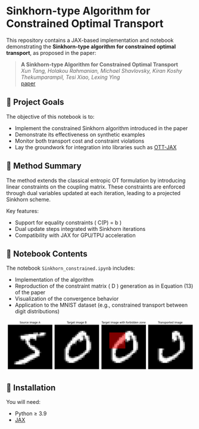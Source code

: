# Sinkhorn-type Algorithm for Constrained Optimal Transport

This repository contains a JAX-based implementation and notebook demonstrating the **Sinkhorn-type algorithm for constrained optimal transport**, as proposed in the paper:

> **A Sinkhorn-type Algorithm for Constrained Optimal Transport**  
> *Xun Tang, Holakou Rahmanian, Michael Shavlovsky, Kiran Koshy Thekumparampil, Tesi Xiao, Lexing Ying*  
> [paper]([https://arxiv.org/abs/2310.11516](https://openreview.net/pdf?id=V5kCKFav9j))

## 📌 Project Goals

The objective of this notebook is to:

- Implement the constrained Sinkhorn algorithm introduced in the paper
- Demonstrate its effectiveness on synthetic examples
- Monitor both transport cost and constraint violations
- Lay the groundwork for integration into libraries such as [OTT-JAX](https://github.com/ott-jax/ott)

## 🧠 Method Summary

The method extends the classical entropic OT formulation by introducing linear constraints on the coupling matrix. These constraints are enforced through dual variables updated at each iteration, leading to a projected Sinkhorn scheme.

Key features:

- Support for equality constraints \( C(P) = b \)
- Dual update steps integrated with Sinkhorn iterations
- Compatibility with JAX for GPU/TPU acceleration

## 🧪 Notebook Contents

The notebook `Sinkhorn_constrained.ipynb` includes:

- Implementation of the algorithm
- Reproduction of the constraint matrix \( D \) generation as in Equation (13) of the paper
- Visualization of the convergence behavior
- Application to the MNIST dataset (e.g., constrained transport between digit distributions)
<p align="center">
  <img src="MNIST_constrained.png" width="800"/>
</p>


## 🚀 Installation

You will need:

- Python ≥ 3.9
- [JAX](https://github.com/google/jax)

